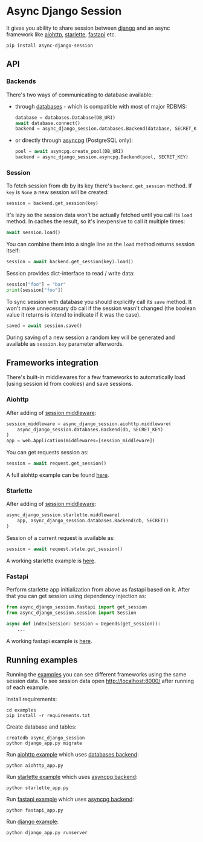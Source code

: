 Async Django Session
====================

It gives you ability to share session between [django][] and an async framework
like [aiohttp][], [starlette][], [fastapi][] etc.

    pip install async-django-session

API
---

### Backends

There's two ways of communicating to database available:

- through [databases][] - which is compatible with most of major RDBMS:
    ```python
    database = databases.Database(DB_URI)
    await database.connect()
    backend = async_django_session.databases.Backend(database, SECRET_KEY)
    ```
- or directly through [asyncpg][] (PostgreSQL only):
    ```python
    pool = await asyncpg.create_pool(DB_URI)
    backend = async_django_session.asyncpg.Backend(pool, SECRET_KEY)
    ```

### Session

To fetch session from db by its key there's `backend.get_session` method. If
`key` is `None` a new session will be created:
```python
session = backend.get_session(key)
```
It's lazy so the session data won't be actually fetched until you call its
`load` method. In caches the result, so it's inexpensive to call it multiple
times:
```python
await session.load()
```
You can combine them into a single line as the `load` method returns session
itself:
```python
session = await backend.get_session(key).load()
```
Session provides dict-interface to read / write data:
```python
session["foo"] = "bar"
print(session["foo"])
```
To sync session with database you should explicitly call its `save` method. It
won't make unnecessary db call if the session wasn't changed (the boolean value
it returns is intend to indicate if it was the case).
```python
saved = await session.save()
```
During saving of a new session a random key will be generated and available as
`session.key` parameter afterwords.

Frameworks integration
----------------------
There's built-in middlewares for a few frameworks to automatically load (using
session id from cookies) and save sessions.

### Aiohttp
After adding of [session middleware][aiohttp middleware]:
```python
session_middleware = async_django_session.aiohttp.middleware(
    async_django_session.databases.Backend(db, SECRET_KEY)
)
app = web.Application(middlewares=[session_middleware])
```
You can get requests session as:
```python
session = await request.get_session()
```
A full aiohttp example can be found [here][aiohttp example].

### Starlette
After adding of [session middleware][starlette middleware]:
```python
async_django_session.starlette.middleware(
    app, async_django_session.databases.Backend(db, SECRET))
)
```
Session of a current request is available as:
```python
session = await request.state.get_session()
```

A working starlette example is [here][starlette example].

### Fastapi
Perform starlette app initialization from above as fastapi based on it.
After that you can get session using dependency injection as:
```python
from async_django_session.fastapi import get_session
from async_django_session.session import Session

async def index(session: Session = Depends(get_session)):
    ...
```

A working fastapi example is [here][fastapi example].

Running examples
----------------
Running the [examples][] you can see different frameworks using the same session
data. To see session data open <http://localhost:8000/> after running of each
example.

Install requirements:

    cd examples
    pip install -r requirements.txt

Create database and tables:

    createdb async_django_session
    python django_app.py migrate

Run [aiohttp example][] which uses [databases backend][]:

    python aiohttp_app.py

Run [starlette example][] which uses [asyncpg backend][]:

    python starlette_app.py

Run [fastapi example][] which uses [asyncpg backend][]:

    python fastapi_app.py

Run [django example][]:

    python django_app.py runserver

[aiohttp]: https://github.com/aio-libs/aiohttp
[starlette]: https://github.com/encode/starlette
[fastapi]: https://github.com/tiangolo/fastapi
[asyncpg]: https://github.com/MagicStack/asyncpg
[databases]: https://github.com/encode/databases
[django]: https://github.com/django/django
[examples]: https://github.com/imbolc/async_django_session/tree/master/examples
[django example]: https://github.com/imbolc/async_django_session/tree/master/examples/django_app.py
[starlette example]: https://github.com/imbolc/async_django_session/tree/master/examples/starlette_app.py
[fastapi example]: https://github.com/imbolc/async_django_session/tree/master/examples/fastapi_app.py
[aiohttp example]: https://github.com/imbolc/async_django_session/tree/master/examples/aiohttp_app.py
[asyncpg backend]: https://github.com/imbolc/async_django_session/tree/master/async_django_session/asyncpg.py
[databases backend]: https://github.com/imbolc/async_django_session/tree/master/async_django_session/databases.py
[aiohttp middleware]: https://github.com/imbolc/async_django_session/tree/master/async_django_session/aiohttp.py
[starlette middleware]: https://github.com/imbolc/async_django_session/tree/master/async_django_session/starlette.py
